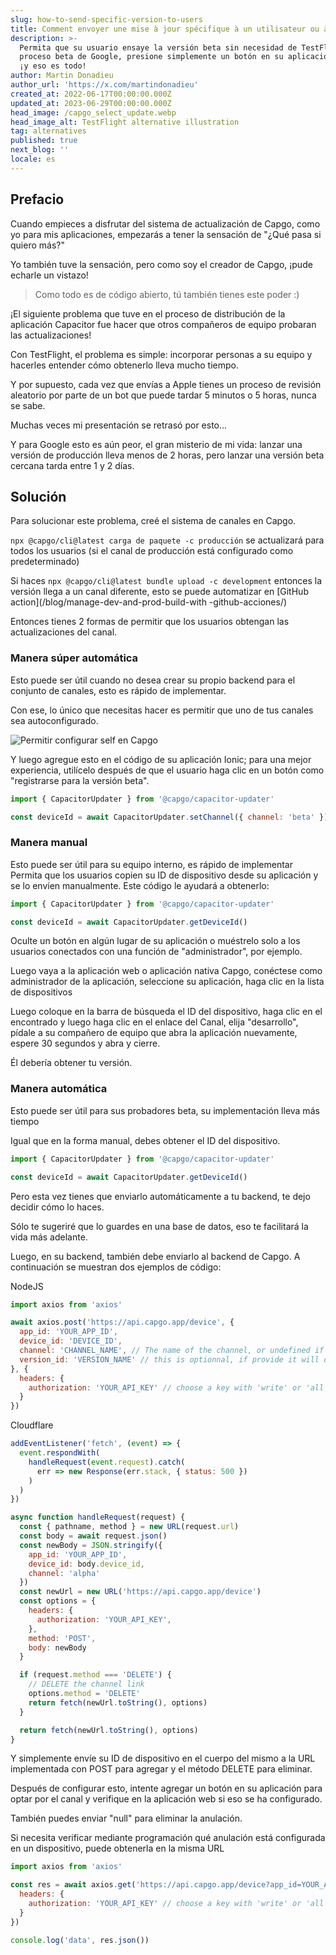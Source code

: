 ```yaml
---
slug: how-to-send-specific-version-to-users
title: Comment envoyer une mise à jour spécifique à un utilisateur ou à un groupe
description: >-
  Permita que su usuario ensaye la versión beta sin necesidad de TestFlight o el
  proceso beta de Google, presione simplemente un botón en su aplicación Ionic,
  ¡y eso es todo!
author: Martin Donadieu
author_url: 'https://x.com/martindonadieu'
created_at: 2022-06-17T00:00:00.000Z
updated_at: 2023-06-29T00:00:00.000Z
head_image: /capgo_select_update.webp
head_image_alt: TestFlight alternative illustration
tag: alternatives
published: true
next_blog: ''
locale: es
---
```


## Prefacio

Cuando empieces a disfrutar del sistema de actualización de Capgo, como yo para mis aplicaciones, empezarás a tener la sensación de "¿Qué pasa si quiero más?"

Yo también tuve la sensación, pero como soy el creador de Capgo, ¡pude echarle un vistazo!

> Como todo es de código abierto, tú también tienes este poder :)

¡El siguiente problema que tuve en el proceso de distribución de la aplicación Capacitor fue hacer que otros compañeros de equipo probaran las actualizaciones!

Con TestFlight, el problema es simple: incorporar personas a su equipo y hacerles entender cómo obtenerlo lleva mucho tiempo.

Y por supuesto, cada vez que envías a Apple tienes un proceso de revisión aleatorio por parte de un bot que puede tardar 5 minutos o 5 horas, nunca se sabe.

Muchas veces mi presentación se retrasó por esto...

Y para Google esto es aún peor, el gran misterio de mi vida: lanzar una versión de producción lleva menos de 2 horas, pero lanzar una versión beta cercana tarda entre 1 y 2 días.


## Solución

Para solucionar este problema, creé el sistema de canales en Capgo.

`npx @capgo/cli@latest carga de paquete -c producción` se actualizará para todos los usuarios (si el canal de producción está configurado como predeterminado)

Si haces `npx @capgo/cli@latest bundle upload -c development` entonces la versión llega a un canal diferente, esto se puede automatizar en [GitHub action](/blog/manage-dev-and-prod-build-with -github-acciones/) 

Entonces tienes 2 formas de permitir que los usuarios obtengan las actualizaciones del canal.

### Manera súper automática

Esto puede ser útil cuando no desea crear su propio backend para el conjunto de canales, esto es rápido de implementar.

Con ese, lo único que necesitas hacer es permitir que uno de tus canales sea autoconfigurado.

![Permitir configurar self en Capgo](/self_setwebp)

Y luego agregue esto en el código de su aplicación Ionic; para una mejor experiencia, utilícelo después de que el usuario haga clic en un botón como "registrarse para la versión beta".
```js
import { CapacitorUpdater } from '@capgo/capacitor-updater'

const deviceId = await CapacitorUpdater.setChannel({ channel: 'beta' })
```

### Manera manual

Esto puede ser útil para su equipo interno, es rápido de implementar
Permita que los usuarios copien su ID de dispositivo desde su aplicación y se lo envíen manualmente. Este código le ayudará a obtenerlo:
```js
import { CapacitorUpdater } from '@capgo/capacitor-updater'

const deviceId = await CapacitorUpdater.getDeviceId()
```
Oculte un botón en algún lugar de su aplicación o muéstrelo solo a los usuarios conectados con una función de "administrador", por ejemplo.

Luego vaya a la aplicación web o aplicación nativa Capgo, conéctese como administrador de la aplicación, seleccione su aplicación, haga clic en la lista de dispositivos

Luego coloque en la barra de búsqueda el ID del dispositivo, haga clic en el encontrado y luego haga clic en el enlace del Canal, elija "desarrollo", pídale a su compañero de equipo que abra la aplicación nuevamente, espere 30 segundos y abra y cierre.

Él debería obtener tu versión.


### Manera automática

Esto puede ser útil para sus probadores beta, su implementación lleva más tiempo

Igual que en la forma manual, debes obtener el ID del dispositivo.
```js
import { CapacitorUpdater } from '@capgo/capacitor-updater'

const deviceId = await CapacitorUpdater.getDeviceId()
```

Pero esta vez tienes que enviarlo automáticamente a tu backend, te dejo decidir cómo lo haces.

Sólo te sugeriré que lo guardes en una base de datos, eso te facilitará la vida más adelante.

Luego, en su backend, también debe enviarlo al backend de Capgo. A continuación se muestran dos ejemplos de código:
<detalles>
  <summary>NodeJS</summary>

```js
import axios from 'axios'

await axios.post('https://api.capgo.app/device', {
  app_id: 'YOUR_APP_ID',
  device_id: 'DEVICE_ID',
  channel: 'CHANNEL_NAME', // The name of the channel, or undefined if version_id provided
  version_id: 'VERSION_NAME' // this is optionnal, if provide it will override the channel, that usefull when you want to debug only one user.
}, {
  headers: {
    authorization: 'YOUR_API_KEY' // choose a key with 'write' or 'all' rights
  }
})
```
</detalles>


<detalles>
  <summary>Cloudflare</summary>
  
```js
addEventListener('fetch', (event) => {
  event.respondWith(
    handleRequest(event.request).catch(
      err => new Response(err.stack, { status: 500 })
    )
  )
})

async function handleRequest(request) {
  const { pathname, method } = new URL(request.url)
  const body = await request.json()
  const newBody = JSON.stringify({
    app_id: 'YOUR_APP_ID',
    device_id: body.device_id,
    channel: 'alpha'
  })
  const newUrl = new URL('https://api.capgo.app/device')
  const options = {
    headers: {
      authorization: 'YOUR_API_KEY',
    },
    method: 'POST',
    body: newBody
  }

  if (request.method === 'DELETE') {
    // DELETE the channel link
    options.method = 'DELETE'
    return fetch(newUrl.toString(), options)
  }

  return fetch(newUrl.toString(), options)
}
```
Y simplemente envíe su ID de dispositivo en el cuerpo del mismo a la URL implementada con POST para agregar y el método DELETE para eliminar.
</detalles>

Después de configurar esto, intente agregar un botón en su aplicación para optar por el canal y verifique en la aplicación web si eso se ha configurado.

También puedes enviar "null" para eliminar la anulación.

Si necesita verificar mediante programación qué anulación está configurada en un dispositivo, puede obtenerla en la misma URL

```js
import axios from 'axios'

const res = await axios.get('https://api.capgo.app/device?app_id=YOUR_APP_ID&device_id=DEVICE_ID', {
  headers: {
    authorization: 'YOUR_API_KEY' // choose a key with 'write' or 'all' rights
  }
})

console.log('data', res.json())
```